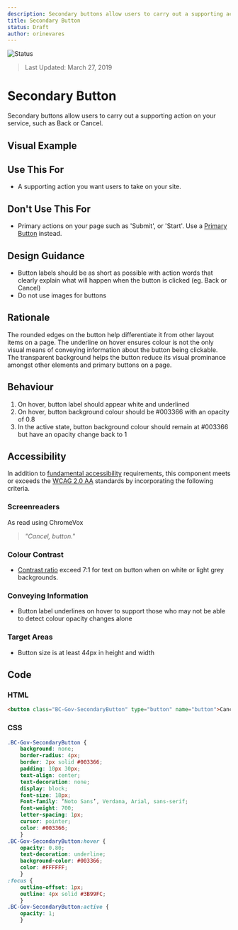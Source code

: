 ```yaml
---
description: Secondary buttons allow users to carry out a supporting action
title: Secondary Button
status: Draft
author: orinevares
---
```


![Status](https://img.shields.io/badge/Recommended-Draft-orange.svg)
> Last Updated: March 27, 2019

# Secondary Button
Secondary buttons allow users to carry out a supporting action on your service, such as Back or Cancel.

## Visual Example

<component-preview path="components/secondary_button/sample.html" height="100px" width="800px"> </component-preview>

## Use This For
* A supporting action you want users to take on your site.

## Don't Use This For
*	Primary actions on your page such as 'Submit', or 'Start'. Use a [Primary Button](https://developer.gov.bc.ca/Design-System/Primary-Button) instead.

## Design Guidance
*	Button labels should be as short as possible with action words that clearly explain what will happen when the button is clicked (eg. Back or Cancel)
* Do not use images for buttons

## Rationale
The rounded edges on the button help differentiate it from other layout items on a page. The underline on hover ensures colour is not the only visual means of conveying information about the button being clickable. The transparent background helps the button reduce its visual prominance amongst other elements and primary buttons on a page.

## Behaviour
1. On hover, button label should appear white and underlined
2. On hover, button background colour should be #003366 with an opacity of 0.8
3. In the active state, button background colour should remain at #003366 but have an opacity change back to 1

## Accessibility
In addition to [fundamental accessibility]() requirements, this component meets or exceeds the [WCAG 2.0 AA](https://www.w3.org/TR/WCAG20/) standards by incorporating the following criteria.

### Screenreaders
As read using ChromeVox

> *"Cancel, button."*

### Colour Contrast
* [Contrast ratio](https://webaim.org/resources/contrastchecker/) exceed 7:1 for text on button when on white or light grey backgrounds.

### Conveying Information
* Button label underlines on hover to support those who may not be able to detect colour opacity changes alone

### Target Areas
* Button size is at least 44px in height and width

## Code
### HTML
```html
<button class="BC-Gov-SecondaryButton" type="button" name="button">Cancel</button>
```

### CSS
```css
.BC-Gov-SecondaryButton {
    background: none;
    border-radius: 4px;
    border: 2px solid #003366;
    padding: 10px 30px;
    text-align: center;
    text-decoration: none;
    display: block;
    font-size: 18px;
    Font-family: ‘Noto Sans’, Verdana, Arial, sans-serif;
    font-weight: 700;
    letter-spacing: 1px;
    cursor: pointer;
    color: #003366;
    }
.BC-Gov-SecondaryButton:hover {
    opacity: 0.80;
    text-decoration: underline;
    background-color: #003366;
    color: #FFFFFF;
    }
:focus {
    outline-offset: 1px;
    outline: 4px solid #3B99FC;
    }
.BC-Gov-SecondaryButton:active {
    opacity: 1;
    }
```
